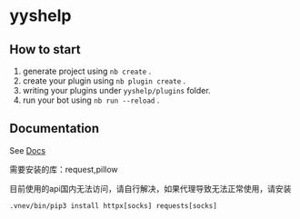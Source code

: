 # yyshelp

## How to start

1. generate project using `nb create` .
2. create your plugin using `nb plugin create` .
3. writing your plugins under `yyshelp/plugins` folder.
4. run your bot using `nb run --reload` .

## Documentation

See [Docs](https://nonebot.dev/)

需要安装的库：request,pillow

目前使用的api国内无法访问，请自行解决，如果代理导致无法正常使用，请安装

```shell
.vnev/bin/pip3 install httpx[socks] requests[socks]
```